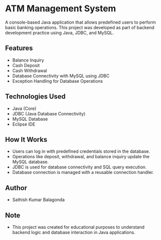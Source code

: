 # ATM Management System

A console-based Java application that allows predefined users to perform basic banking operations. This project was developed as part of backend development practice using Java, JDBC, and MySQL.

## Features
- Balance Inquiry
- Cash Deposit
- Cash Withdrawal
- Database Connectivity with MySQL using JDBC
- Exception Handling for Database Operations

## Technologies Used
- Java (Core)
- JDBC (Java Database Connectivity)
- MySQL Database
- Eclipse IDE

## How It Works
- Users can log in with predefined credentials stored in the database.
- Operations like deposit, withdrawal, and balance inquiry update the MySQL database.
- JDBC is used for database connectivity and SQL query execution.
- Database connection is managed with a reusable connection handler.

## Author
- Sathish Kumar Balagonda 

## Note
- This project was created for educational purposes to understand backend logic and database interaction in Java applications.
